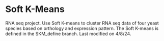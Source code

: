 # Soft K-Means
RNA seq project. Use Soft K-means to cluster RNA seq data of four yeast species based on orthology and expression pattern.
The Soft K-means is defined in the SKM_define branch. Last modified on 4/8/24.
